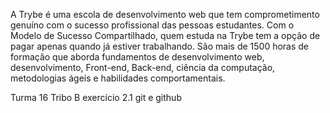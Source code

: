 A Trybe é uma escola de desenvolvimento web que tem comprometimento genuíno com
o sucesso profissional das pessoas estudantes. Com o Modelo de Sucesso
Compartilhado, quem estuda na Trybe tem a opção de pagar apenas quando já estiver
trabalhando.
São mais de 1500 horas de formação que aborda fundamentos de desenvolvimento
web, desenvolvimento, Front-end, Back-end, ciência da computação, metodologias
ágeis e habilidades comportamentais.

Turma 16 Tribo B 
exercício 2.1 git e github
